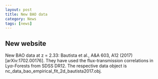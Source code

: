 ```yaml
---
layout: post
title: New BAO data
category: News
tags: [news]
---
```


## New website

New BAO data at z = 2.33: Bautista et al., A&A 603, A12 (2017) [arXiv:1702.00176]. 
They have used the flux-transmission correlations in Ly$\alpha$-Forests from SDSS DR12.
The respective data object is nc_data_bao_empirical_fit_2d_bautista2017.obj.